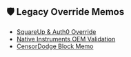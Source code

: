 ## 🛡️ Legacy Override Memos

- [SquareUp & Auth0 Override](docs/squareup-auth0-override.md)
- [Native Instruments OEM Validation](docs/native-instruments-oem.md)
- [CensorDodge Block Memo](docs/censordodge-block.md)
